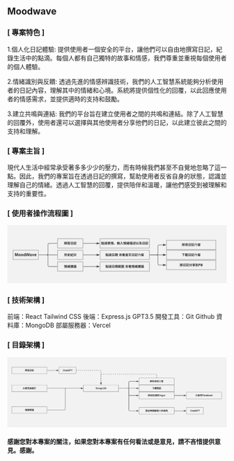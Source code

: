 ## Moodwave
### [ 專案特色 ]
1.個人化日記體驗: 提供使用者一個安全的平台，讓他們可以自由地撰寫日記，紀錄生活中的點滴。每個人都有自己獨特的故事和情感，我們尊重並重視每個使用者的個人體驗。

2.情緒識別與反饋: 透過先進的情感辨識技術，我們的人工智慧系統能夠分析使用者的日記內容，理解其中的情緒和心境。系統將提供個性化的回覆，以此回應使用者的情感需求，並提供適時的支持和鼓勵。

3.建立共鳴與連結: 我們的平台旨在建立使用者之間的共鳴和連結。除了人工智慧的回覆外，使用者還可以選擇與其他使用者分享他們的日記，以此建立彼此之間的支持和理解。


### [ 專案主旨 ]
現代人生活中經常承受著多多少少的壓力，而有時候我們甚至不自覺地忽略了這一點。因此，我們的專案旨在透過日記的撰寫，幫助使用者反省自身的狀態，認識並理解自己的情緒。透過人工智慧的回覆，提供陪伴和溫暖，讓他們感受到被理解和支持的重要性。

### [ 使用者操作流程圖 ]
![image](https://github.com/Shawn0604/MoodBlog-website/blob/main/image/%E4%BD%BF%E7%94%A8%E8%80%85%E6%93%8D%E4%BD%9C%E6%B5%81%E7%A8%8B%E5%9C%96.JPG)
### [ 技術架構 ]
前端：React  Tailwind CSS
後端：Express.js GPT3.5
開發工具：Git Github
資料庫：MongoDB
部屬服務器：Vercel
### [ 目錄架構 ]
![image](https://github.com/Shawn0604/MoodBlog-website/blob/main/image/%E6%8A%80%E8%A1%93%E6%9E%B6%E6%A7%8B.JPG)


#### 感謝您對本專案的關注，如果您對本專案有任何看法或是意見，請不吝惜提供意見。感謝。